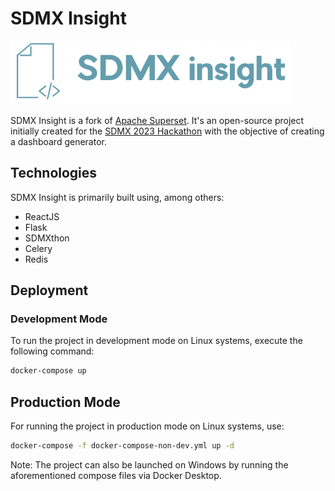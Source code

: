 # SDMX Insight

![SDMX Insight Logo](superset-frontend/src/assets/images/logo.png)

SDMX Insight is a fork of [Apache Superset](https://github.com/apache/superset). It's an open-source project initially created for the [SDMX 2023 Hackathon](https://www.sdmx2023.org/hackathon) with the objective of creating a dashboard generator.

## Technologies

SDMX Insight is primarily built using, among others:
  - ReactJS
  - Flask
  - SDMXthon
  - Celery
  - Redis

## Deployment

### Development Mode
To run the project in development mode on Linux systems, execute the following command:

```bash
docker-compose up
```


## Production Mode

For running the project in production mode on Linux systems, use:

```bash
docker-compose -f docker-compose-non-dev.yml up -d
```

Note: The project can also be launched on Windows by running the aforementioned compose files via Docker Desktop.

